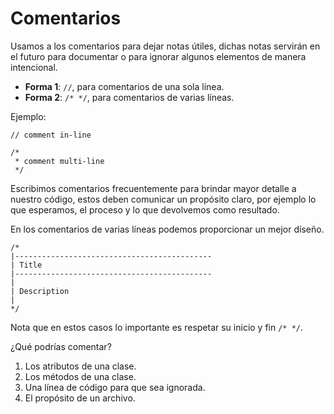 # Comentarios

Usamos a los comentarios para dejar notas útiles, dichas notas servirán en el futuro para documentar o para ignorar algunos elementos de manera intencional.

- **Forma 1**: `//`, para comentarios de una sola línea.
- **Forma 2**: `/* */`, para comentarios de varias líneas. 

Ejemplo:

```
// comment in-line

/*
 * comment multi-line
 */
```

Escribimos comentarios frecuentemente para brindar mayor detalle a nuestro código, estos deben comunicar un propósito claro, por ejemplo lo que esperamos, el proceso y lo que devolvemos como resultado.

En los comentarios de varias líneas podemos proporcionar un mejor díseño.

```
/*
|--------------------------------------------
| Title
|--------------------------------------------
|
| Description
|
*/
```

Nota que en estos casos lo importante es respetar su inicio y fin `/* */`.

¿Qué podrías comentar?

1. Los atributos de una clase.
2. Los métodos de una clase. 
3. Una línea de código para que sea ignorada.
4. El propósito de un archivo.